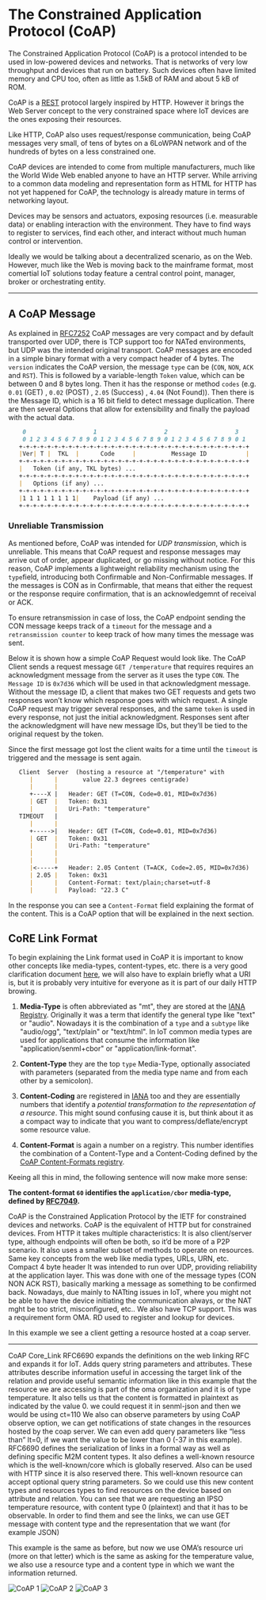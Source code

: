 # The Constrained Application Protocol (CoAP)

The Constrained Application Protocol (CoAP) is a protocol intended to be used in low-powered devices and networks. That is networks of very low throughput and devices that run on battery. Such devices often have limited memory and CPU too, often as little as 1.5kB of RAM and about 5 kB of ROM.

CoAP is a [REST](https://www.ics.uci.edu/~fielding/pubs/dissertation/rest_arch_style.htm) protocol largely inspired by HTTP. However it brings the Web Server concept to the very constrained space where IoT devices are the ones exposing their resources.

Like HTTP, CoAP also uses request/response communication, being CoAP messages very small, of tens of bytes on a 6LoWPAN network and of the hundreds of bytes on a less constrained one.

CoAP devices are intended to come from multiple manufacturers, much like the World Wide Web enabled anyone to have an HTTP server. While arriving to a common data modeling and representation form as HTML for HTTP has not yet happened for CoAP, the technology is already mature in terms of networking layout.

Devices may be sensors and actuators, exposing resources (i.e. measurable data) or enabling interaction with the environment. They have to find ways to register to services, find each other, and interact without much human control or intervention.

Ideally we would be talking about a decentralized scenario, as on the Web. However, much like the Web is moving back to the mainframe format, most comertial IoT solutions today feature a central control point, manager, broker or orchestrating entity.  

---

## A CoAP Message

As explained in [RFC7252](https://tools.ietf.org/html/rfc7252) CoAP messages are very compact and by default transported over UDP, there is TCP support too for NATed environments, but UDP was the intended original transport. CoAP messages are encoded in a simple binary format with a very compact header of 4 bytes. The `version` indicates the CoAP version, the message `type` can be (`CON`, `NON`, `ACK` and `RST`). This is followed by a variable-length `Token` value, which can be between 0 and 8 bytes long. Then it has the response or method `codes` (e.g. `0.01` (GET) , `0.02` (POST) , `2.05` (Success) , `4.04` (Not Found)). Then there is the Message ID, which is a 16 bit field to detect message duplication. There are then several Options that allow for extensibility and finally the payload with the actual data.

``` md
    0                   1                   2                   3
    0 1 2 3 4 5 6 7 8 9 0 1 2 3 4 5 6 7 8 9 0 1 2 3 4 5 6 7 8 9 0 1
   +-+-+-+-+-+-+-+-+-+-+-+-+-+-+-+-+-+-+-+-+-+-+-+-+-+-+-+-+-+-+-+-+
   |Ver| T |  TKL  |      Code     |          Message ID           |
   +-+-+-+-+-+-+-+-+-+-+-+-+-+-+-+-+-+-+-+-+-+-+-+-+-+-+-+-+-+-+-+-+
   |   Token (if any, TKL bytes) ...
   +-+-+-+-+-+-+-+-+-+-+-+-+-+-+-+-+-+-+-+-+-+-+-+-+-+-+-+-+-+-+-+-+
   |   Options (if any) ...
   +-+-+-+-+-+-+-+-+-+-+-+-+-+-+-+-+-+-+-+-+-+-+-+-+-+-+-+-+-+-+-+-+
   |1 1 1 1 1 1 1 1|    Payload (if any) ...
   +-+-+-+-+-+-+-+-+-+-+-+-+-+-+-+-+-+-+-+-+-+-+-+-+-+-+-+-+-+-+-+-+
```

### Unreliable Transmission

As mentioned before, CoAP was intended for *UDP transmission*, which is unreliable. This means that CoAP request and response messages may arrive out of order, appear duplicated, or go missing without notice. For this reason, CoAP implements a lightweight reliability mechanism using the `type`field, introducing both Confirmable and Non-Confirmable messages. If the messages is CON as in Confirmable, that means that either the request or the response require confirmation, that is an acknowledgemnt of receival or ACK.

To ensure retransmission in case of loss, the CoAP endpoint sending the CON message keeps track of a `timeout` for the message and a `retransmission counter` to keep track of how many times the message was sent.

Below it is shown how a simple CoAP Request would look like. The CoAP Client sends a request message `GET /temperature` that requires requires an acknowledgment message from the server as it uses the type `CON`. The `Message ID` is `0x7d36` which will be used in that acknowledgment message. Without the message ID, a client that makes two GET requests and gets two responses won’t know which response goes with which request. A single CoAP request may trigger several responses, and the same `token` is used in every response, not just the initial acknowledgment. Responses sent after the acknowledgment will have new message IDs, but they’ll be tied to the original request by the token.

Since the first message got lost the client waits for a time until the `timeout` is triggered and the message is sent again.

```md
   Client  Server  (hosting a resource at "/temperature" with 
      |      |       value 22.3 degrees centigrade)
      |      |
      +----X |   Header: GET (T=CON, Code=0.01, MID=0x7d36)
      | GET  |   Token: 0x31
      |      |   Uri-Path: "temperature"
   TIMEOUT   |
      |      |
      +----->|   Header: GET (T=CON, Code=0.01, MID=0x7d36)
      | GET  |   Token: 0x31
      |      |   Uri-Path: "temperature"
      |      |
      |      |
      |<-----+   Header: 2.05 Content (T=ACK, Code=2.05, MID=0x7d36)
      | 2.05 |   Token: 0x31
      |      |   Content-Format: text/plain;charset=utf-8
      |      |   Payload: "22.3 C"
```

In the response you can see a `Content-Format` field explaining the format of the content. This is a CoAP option that will be explained in the next section.

## CoRE Link Format

To begin explaining the Link format used in CoAP it is important to know other concepts like media-types, content-types, etc. there is a very good clarification document [here](https://tools.ietf.org/html/draft-bormann-core-media-content-type-format-00), we will also have to explain briefly what a URI is, but it is probably very intuitive for everyone as it is part of our daily HTTP browing.

1. **Media-Type** is often abbreviated as "mt", they are stored at the [IANA Registry](https://www.iana.org/assignments/media-types/media-types.xhtml). Originally it was a term that identify the general type like "text" or "audio". Nowadays it is the combination of a `type` and a `subtype` like "audio/ogg", "text/plain" or "text/html". In IoT common media types are used for applications that consume the information like "application/senml+cbor" or "application/link-format".

2. **Content-Type** they are the top `type` Media-Type, optionally associated with parameters (separated from the media type name and from each other by a semicolon).

3. **Content-Coding** are registered in [IANA](http://www.iana.org/assignments/http-parameters) too and they are essentially numbers that identify a *potential transformation to the representation of a resource*. This might sound confusing cause it is, but think about it as a compact way to indicate that you want to compress/deflate/encrypt some resource value. 

4. **Content-Format** is again a number on a registry. This number identifies the combination of a Content-Type and a Content-Coding defined by the [CoAP Content-Formats registry](https://www.iana.org/assignments/core-parameters/core-parameters.xhtml). 

Keeing all this in mind, the following sentence will now make more sense:

**The content-format `60` identifies the `application/cbor` media-type, defined by [RFC7049](http://www.iana.org/go/rfc7049).**


CoAP is the Constrained Application Protocol by the IETF for constrained devices and networks.  CoAP is the equivalent of HTTP but for constrained devices. From HTTP it takes multiple characteristics:
It is also client/server type, although endpoints will often be both, so it’d be more of a P2P scenario.
It also uses a smaller subset of methods to operate on resources.
Same key concepts from the web like media types, URLs, URN, etc.
Compact 4 byte header
It was intended to run over UDP, providing reliability at the application layer. This was  done with one of the message types (CON NON ACK RST), basically marking a message as something to be confirmed back.
Nowadays, due mainly to NATting issues in IoT, where you might not be able to have the device initiating the communication always, or the NAT mght be too strict, misconfigured, etc.. We also have TCP support. This was a requirement form OMA.
RD used to register and lookup for devices.

In this example we see a client getting a resource hosted at a coap server.


---

CoAP Core_Link RFC6690 expands the definitions on the web linking RFC and expands it for IoT. 
Adds query string parameters and attributes. These attributes describe information useful in accessing the target link of the relation and provide useful semantic information like in this example that the resource we are accessing is part of the oma organization and it is of type temperature. It also tells us that the content is formatted in plaintext as indicated by the value 0. we could request it in senml-json and then we would be using ct=110 
We also can observe parameters by using CoAP observe option, we can get notifications of state changes in the resources hosted by the coap server. We can even add query parameters like “less than” lt=0, if we want the value to be lower than 0 (-37 in this example).
RFC6690 defines the serialization of links in a formal way as well as defining specific M2M content types.
It also defines a well-known resource which is the well-known/core which is globally reserved. Also can be used with HTTP since it is also reserved there. 
This well-known resource can accept optional query string parameters. So we could use this new content types and resources types to find resources on the device based on attribute and relation. You can see that we are requesting an IPSO temperature resource, with content type 0 (plaintext) and that it has to be observable.
In order to find them and see the links, we can use GET  message with content type and the representation that we want (for example JSON)

This example is the same as before, but now we use OMA’s resource uri (more on that letter) which is the same as asking for the temperature value, we also use a resource type and a content type in which we want the information returned.


![CoAP 1](./img/coap1.png)
![CoAP 2](./img/coap2.png)
![CoAP 3](./img/coap3.png)